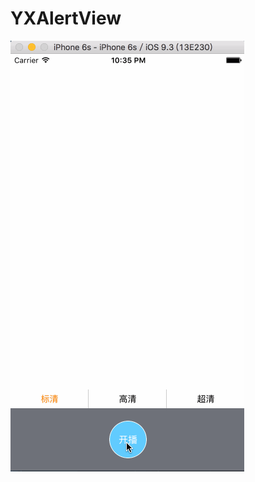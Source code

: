 # YXAlertView

![YXAlertView展示](https://github.com/EizoiOS/LPSegmentDemo/blob/master/LPSegmentGIF.gif)

